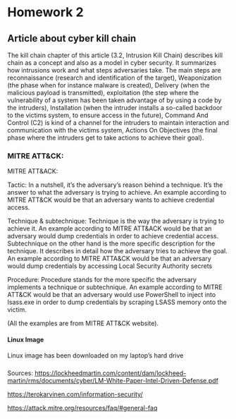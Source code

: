 # Homework 2

## Article about cyber kill chain


The kill chain chapter of this article (3.2, Intrusion Kill Chain) describes kill chain as a concept and also as a model in cyber security. It summarizes how intrusions work and what steps adversaries take. The main steps are reconnaissance (research and identification of the target), Weaponization (the phase when for instance malware is created), Delivery (when the malicious payload is transmitted), exploitation (the step where the vulnerability of a system has been taken advantage of by using a code by the intruders), Installation (when the intruder installs a so-called backdoor to the victims system, to ensure access in the future), Command And Control (C2) is kind of a channel for the intruders to maintain interaction and communication with the victims system, Actions On Objectives (the final phase where the intruders get to take actions to achieve their goal).

### MITRE ATT&CK:
MITRE ATT&ACK:

Tactic: In a nutshell, it’s the adversary’s reason behind a technique. It’s the answer to what the adversary is trying to achieve. An example according to MITRE ATT&CK would be that an adversary wants to achieve credential access. 

Technique & subtechnique: Technique is the way the adversary is trying to achieve it. An example according to MITRE ATT&ACK would be that an adversary would dump credentials in order to achieve credential access. 
Subtechnique on the other hand is the more specific description for the technique. It describes in detail how the adversary tries to achieve the goal. An example according to MITRE ATTA&CK would be that an adversary would dump credentials by accessing Local Security Authority secrets

Procedure: Procedure stands for the more specific the adversary implements a technique or subtechnique. An example according to MITRE ATT&CK would be that an adversary would use PowerShell to inject into Isass.exe in order to dump credentials by scraping LSASS memory onto the victim. 

(All the examples are from MITRE ATT&CK website).

#### Linux Image 
Linux image has been downloaded on my laptop’s hard drive 

##### 
Sources: https://lockheedmartin.com/content/dam/lockheed-martin/rms/documents/cyber/LM-White-Paper-Intel-Driven-Defense.pdf

https://terokarvinen.com/information-security/

https://attack.mitre.org/resources/faq/#general-faq
